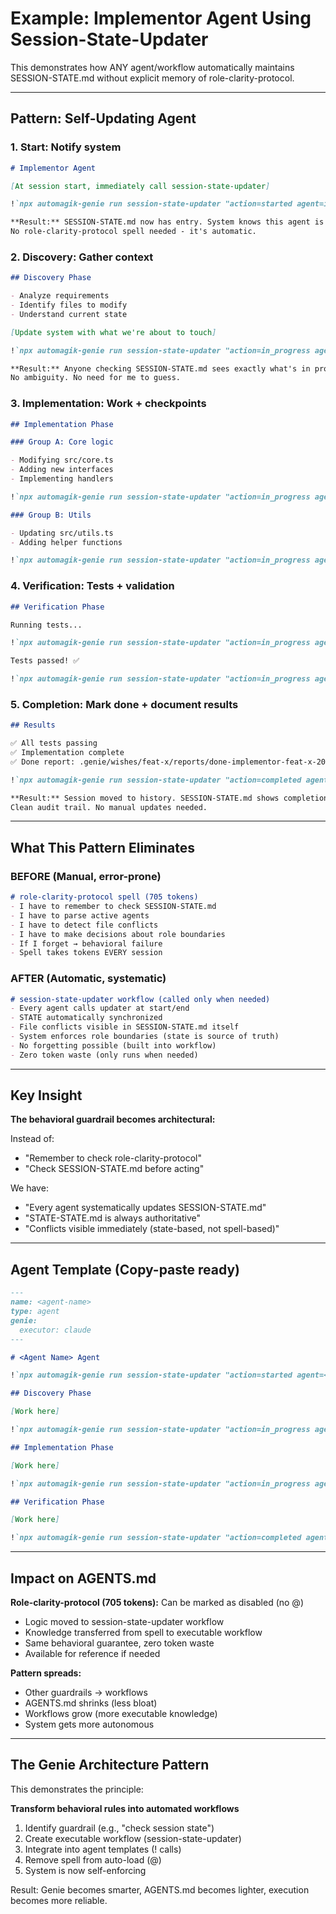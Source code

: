 # Example: Implementor Agent Using Session-State-Updater
This demonstrates how ANY agent/workflow automatically maintains SESSION-STATE.md without explicit memory of role-clarity-protocol.

---

## Pattern: Self-Updating Agent

### 1. Start: Notify system

```markdown
# Implementor Agent

[At session start, immediately call session-state-updater]

!`npx automagik-genie run session-state-updater "action=started agent=implementor session_id=$SESSION_ID purpose=Implement\ Feature\ X branch=feat/x"`

**Result:** SESSION-STATE.md now has entry. System knows this agent is active.
No role-clarity-protocol spell needed - it's automatic.
```

### 2. Discovery: Gather context

```markdown
## Discovery Phase

- Analyze requirements
- Identify files to modify
- Understand current state

[Update system with what we're about to touch]

!`npx automagik-genie run session-state-updater "action=in_progress agent=implementor session_id=$SESSION_ID context=\"phase=discovery files_to_modify:[src/core.ts,src/utils.ts,test/core.test.ts]\""`

**Result:** Anyone checking SESSION-STATE.md sees exactly what's in progress.
No ambiguity. No need for me to guess.
```

### 3. Implementation: Work + checkpoints

```markdown
## Implementation Phase

### Group A: Core logic

- Modifying src/core.ts
- Adding new interfaces
- Implementing handlers

!`npx automagik-genie run session-state-updater "action=in_progress agent=implementor session_id=$SESSION_ID context=\"current_group=A files_modified:[src/core.ts] tests_status:pending\""`

### Group B: Utils

- Updating src/utils.ts
- Adding helper functions

!`npx automagik-genie run session-state-updater "action=in_progress agent=implementor session_id=$SESSION_ID context=\"current_group=B files_modified:[src/core.ts,src/utils.ts] tests_status:pending\""`
```

### 4. Verification: Tests + validation

```markdown
## Verification Phase

Running tests...

!`npx automagik-genie run session-state-updater "action=in_progress agent=implementor session_id=$SESSION_ID context=\"phase=verification tests_running:true\""`

Tests passed! ✅

!`npx automagik-genie run session-state-updater "action=in_progress agent=implementor session_id=$SESSION_ID context=\"phase=verification tests_pass:true\""`
```

### 5. Completion: Mark done + document results

```markdown
## Results

✅ All tests passing
✅ Implementation complete
✅ Done report: .genie/wishes/feat-x/reports/done-implementor-feat-x-20251018.md

!`npx automagik-genie run session-state-updater "action=completed agent=implementor session_id=$SESSION_ID context=\"files_modified:[src/core.ts,src/utils.ts,test/core.test.ts] tests_pass:true done_report:.genie/wishes/feat-x/reports/done-implementor-feat-x-20251018.md\""`

**Result:** Session moved to history. SESSION-STATE.md shows completion + context.
Clean audit trail. No manual updates needed.
```

---

## What This Pattern Eliminates

### BEFORE (Manual, error-prone)

```markdown
# role-clarity-protocol spell (705 tokens)
- I have to remember to check SESSION-STATE.md
- I have to parse active agents
- I have to detect file conflicts
- I have to make decisions about role boundaries
- If I forget → behavioral failure
- Spell takes tokens EVERY session
```

### AFTER (Automatic, systematic)

```markdown
# session-state-updater workflow (called only when needed)
- Every agent calls updater at start/end
- STATE automatically synchronized
- File conflicts visible in SESSION-STATE.md itself
- System enforces role boundaries (state is source of truth)
- No forgetting possible (built into workflow)
- Zero token waste (only runs when needed)
```

---

## Key Insight

**The behavioral guardrail becomes architectural:**

Instead of:
- "Remember to check role-clarity-protocol"
- "Check SESSION-STATE.md before acting"

We have:
- "Every agent systematically updates SESSION-STATE.md"
- "STATE-STATE.md is always authoritative"
- "Conflicts visible immediately (state-based, not spell-based)"

---

## Agent Template (Copy-paste ready)

```markdown
---
name: <agent-name>
type: agent
genie:
  executor: claude
---

# <Agent Name> Agent

!`npx automagik-genie run session-state-updater "action=started agent=<name> session_id=$SESSION_ID purpose=<description> branch=<branch>"`

## Discovery Phase

[Work here]

!`npx automagik-genie run session-state-updater "action=in_progress agent=<name> session_id=$SESSION_ID context=\"phase=discovery [key_findings]\""`

## Implementation Phase

[Work here]

!`npx automagik-genie run session-state-updater "action=in_progress agent=<name> session_id=$SESSION_ID context=\"phase=implementation files_modified:[list]\""`

## Verification Phase

[Work here]

!`npx automagik-genie run session-state-updater "action=completed agent=<name> session_id=$SESSION_ID context=\"[final_context]\""`
```

---

## Impact on AGENTS.md

**Role-clarity-protocol (705 tokens):** Can be marked as disabled (no @)
- Logic moved to session-state-updater workflow
- Knowledge transferred from spell to executable workflow
- Same behavioral guarantee, zero token waste
- Available for reference if needed

**Pattern spreads:**
- Other guardrails → workflows
- AGENTS.md shrinks (less bloat)
- Workflows grow (more executable knowledge)
- System gets more autonomous

---

## The Genie Architecture Pattern

This demonstrates the principle:

**Transform behavioral rules into automated workflows**

1. Identify guardrail (e.g., "check session state")
2. Create executable workflow (session-state-updater)
3. Integrate into agent templates (! calls)
4. Remove spell from auto-load (@)
5. System is now self-enforcing

Result: Genie becomes smarter, AGENTS.md becomes lighter, execution becomes more reliable.
